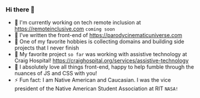 ### Hi there 👋

- 🔭 I'm currently working on tech remote inclusion at https://remoteinclusive.com `coming soon`
- 🔭 I’ve written the front-end of https://parodycinematicuniverse.com
- 🤔 One of my favorite hobbies is collecting domains and building side projects that I never finish
- 👯 My favorite project `so far` was working with assistive technology at Craig Hospital! https://craighospital.org/services/assistive-technology
- 💬 I absolutely love all things front-end, happy to help fumble through the nuances of JS and CSS with you!
- ⚡ Fun fact: I am Native American and Caucasian. I was the vice president of the Native American Student Association at RIT `NASA!`
<!--
**PeteLevineA/petelevinea** is a ✨ _special_ ✨ repository because its `README.md` (this file) appears on your GitHub profile.

Here are some ideas to get you started:

- 🔭 I’m currently working on ...
- 🌱 I’m currently learning ...
- 👯 I’m looking to collaborate on ...
- 🤔 I’m looking for help with ...
- 💬 Ask me about ...
- 📫 How to reach me: ...
- 😄 Pronouns: ...
- ⚡ Fun fact: ...
-->

